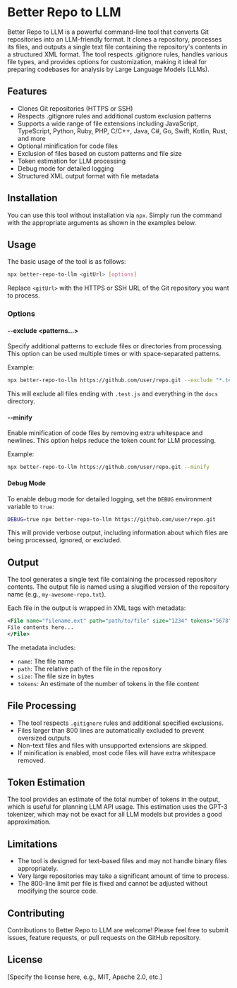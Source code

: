 # Better Repo to LLM

Better Repo to LLM is a powerful command-line tool that converts Git repositories into an LLM-friendly format. It clones a repository, processes its files, and outputs a single text file containing the repository's contents in a structured XML format. The tool respects .gitignore rules, handles various file types, and provides options for customization, making it ideal for preparing codebases for analysis by Large Language Models (LLMs).

## Features

- Clones Git repositories (HTTPS or SSH)
- Respects .gitignore rules and additional custom exclusion patterns
- Supports a wide range of file extensions including JavaScript, TypeScript, Python, Ruby, PHP, C/C++, Java, C#, Go, Swift, Kotlin, Rust, and more
- Optional minification for code files
- Exclusion of files based on custom patterns and file size
- Token estimation for LLM processing
- Debug mode for detailed logging
- Structured XML output format with file metadata

## Installation

You can use this tool without installation via `npx`. Simply run the command with the appropriate arguments as shown in the examples below.

## Usage

The basic usage of the tool is as follows:

```bash
npx better-repo-to-llm <gitUrl> [options]
```

Replace `<gitUrl>` with the HTTPS or SSH URL of the Git repository you want to process.

### Options

#### --exclude <patterns...>

Specify additional patterns to exclude files or directories from processing. This option can be used multiple times or with space-separated patterns.

Example:

```bash
npx better-repo-to-llm https://github.com/user/repo.git --exclude "*.test.js" "docs/*"
```

This will exclude all files ending with `.test.js` and everything in the `docs` directory.

#### --minify

Enable minification of code files by removing extra whitespace and newlines. This option helps reduce the token count for LLM processing.

Example:

```bash
npx better-repo-to-llm https://github.com/user/repo.git --minify
```

#### Debug Mode

To enable debug mode for detailed logging, set the `DEBUG` environment variable to `true`:

```bash
DEBUG=true npx better-repo-to-llm https://github.com/user/repo.git
```

This will provide verbose output, including information about which files are being processed, ignored, or excluded.

## Output

The tool generates a single text file containing the processed repository contents. The output file is named using a slugified version of the repository name (e.g., `my-awesome-repo.txt`).

Each file in the output is wrapped in XML tags with metadata:

```xml
<File name="filename.ext" path="path/to/file" size="1234" tokens="5678">
File contents here...
</File>
```

The metadata includes:

- `name`: The file name
- `path`: The relative path of the file in the repository
- `size`: The file size in bytes
- `tokens`: An estimate of the number of tokens in the file content

## File Processing

- The tool respects `.gitignore` rules and additional specified exclusions.
- Files larger than 800 lines are automatically excluded to prevent oversized outputs.
- Non-text files and files with unsupported extensions are skipped.
- If minification is enabled, most code files will have extra whitespace removed.

## Token Estimation

The tool provides an estimate of the total number of tokens in the output, which is useful for planning LLM API usage. This estimation uses the GPT-3 tokenizer, which may not be exact for all LLM models but provides a good approximation.

## Limitations

- The tool is designed for text-based files and may not handle binary files appropriately.
- Very large repositories may take a significant amount of time to process.
- The 800-line limit per file is fixed and cannot be adjusted without modifying the source code.

## Contributing

Contributions to Better Repo to LLM are welcome! Please feel free to submit issues, feature requests, or pull requests on the GitHub repository.

## License

[Specify the license here, e.g., MIT, Apache 2.0, etc.]
